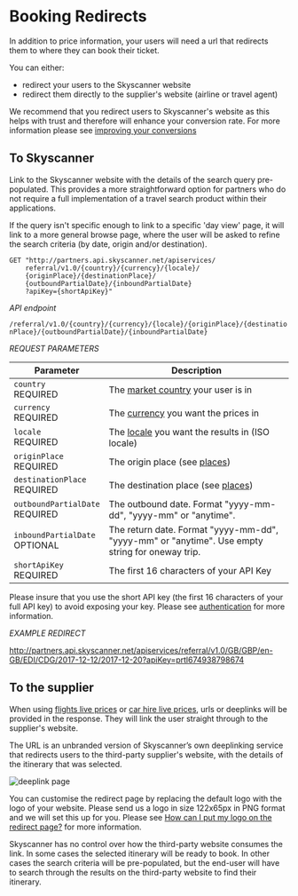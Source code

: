 # Booking Redirects

In addition to price information, your users will need a url that redirects them to where they can book their ticket. 

You can either:

* redirect your users to the Skyscanner website 
* redirect them directly to the supplier's website (airline or travel agent)

<aside class="notice" >
  We recommend that you redirect users to Skyscanner's website as this helps with trust and therefore will enhance your conversion rate. For more information please see <a href="#improving-your-conversions">improving your conversions</a>

</aside>

## To Skyscanner

Link to the Skyscanner website with the details of the search query pre-populated. This provides a more straightforward option for partners who do not require a full implementation of a travel search product within their applications.

If the query isn't specific enough to link to a specific 'day view' page, it will link to a more general browse page, where the user will be asked to refine the search criteria (by date, origin and/or destination).


```shell
GET "http://partners.api.skyscanner.net/apiservices/
    referral/v1.0/{country}/{currency}/{locale}/
    {originPlace}/{destinationPlace}/
    {outboundPartialDate}/{inboundPartialDate}
    ?apiKey={shortApiKey}"
```
*API endpoint*

`/referral/v1.0/{country}/{currency}/{locale}/{originPlace}/{destinationPlace}/{outboundPartialDate}/{inboundPartialDate}`

*REQUEST PARAMETERS*

Parameter | Description |
--------- | ------- |
| ```country``` <br><span class="required">REQUIRED</span> | The [market country](#markets) your user is in |
| ```currency``` <br><span class="required">REQUIRED</span> | The [currency](#currencies) you want the prices in |
| ```locale``` <br><span class="required">REQUIRED</span> | The [locale](#locales) you want the results in (ISO locale) |
| ```originPlace``` <br><span class="required">REQUIRED</span> | The origin place (see [places](#places)) |
| ```destinationPlace``` <br><span class="required">REQUIRED</span> | The destination place (see [places](#places)) |
| ```outboundPartialDate``` <br><span class="required">REQUIRED</span> | The outbound date. Format "yyyy-mm-dd", "yyyy-mm" or "anytime". |
| ```inboundPartialDate``` <br><span class="optional">OPTIONAL</span> | The return date. Format "yyyy-mm-dd", "yyyy-mm" or "anytime". Use empty string for oneway trip. |
```shortApiKey``` <br><span class="required">REQUIRED</span> | The first 16 characters of your API Key |


<aside class="warning">
  Please insure that you use the short API key (the first 16 characters of your full API key) to avoid exposing your key. Please see <a href="#authentication">authentication</a> for more information.

</aside>

*EXAMPLE REDIRECT*

<a href="http://partners.api.skyscanner.net/apiservices/referral/v1.0/GB/GBP/en-GB/EDI/CDG/2014-12-12/2014-12-20?apiKey=prtl674938798674" target="_blank">http://partners.api.skyscanner.net/apiservices/referral/v1.0/GB/GBP/en-GB/EDI/CDG/2017-12-12/2017-12-20?apiKey=prtl674938798674</a>



## To the supplier


When using [flights live prices](#flights-live-prices) or [car hire live prices](#car-hire-live-prices), urls or deeplinks will be provided in the response. They will link the user straight through to the supplier's website.

The URL is an unbranded version of Skyscanner’s own deeplinking service that redirects users to the third-party supplier's website, with the details of the itinerary that was selected. 

![deeplink page](/images/deeplink.png)


You can customise the redirect page by replacing the default logo with the logo of your website. Please send us a logo in size 122x65px in PNG format and we will set this up for you. Please see [How can I put my logo on the redirect page?](https://support.business.skyscanner.net/hc/en-us/articles/208180985-How-can-I-put-my-logo-on-the-redirect-page-) for more information.

<aside class="warning">
Skyscanner has no control over how the third-party website consumes the link. In some cases the selected itinerary will be ready to book. In other cases the search criteria will be pre-populated, but the end-user will have to search through the results on the third-party website to find their itinerary.
</aside>